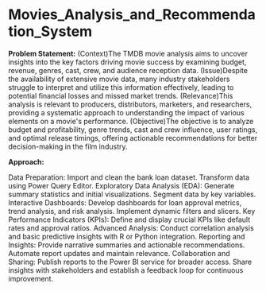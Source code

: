 # Movies_Analysis_and_Recommendation_System
**Problem Statement:**
(Context)The TMDB movie analysis aims to uncover insights into the key factors driving movie success by examining budget, revenue, genres, cast, crew, and audience reception data. (Issue)Despite the availability of extensive movie data, many industry stakeholders struggle to interpret and utilize this information effectively, leading to potential financial losses and missed market trends. (Relevance)This analysis is relevant to producers, distributors, marketers, and researchers, providing a systematic approach to understanding the impact of various elements on a movie's performance. (Objective)The objective is to analyze budget and profitability, genre trends, cast and crew influence, user ratings, and optimal release timings, offering actionable recommendations for better decision-making in the film industry.

**Approach:**

Data Preparation:
Import and clean the bank loan dataset.
Transform data using Power Query Editor.
Exploratory Data Analysis (EDA):
Generate summary statistics and initial visualizations.
Segment data by key variables.
Interactive Dashboards:
Develop dashboards for loan approval metrics, trend analysis, and risk analysis.
Implement dynamic filters and slicers.
Key Performance Indicators (KPIs):
Define and display crucial KPIs like default rates and approval ratios.
Advanced Analysis:
Conduct correlation analysis and basic predictive insights with R or Python integration.
Reporting and Insights:
Provide narrative summaries and actionable recommendations.
Automate report updates and maintain relevance.
Collaboration and Sharing:
Publish reports to the Power BI service for broader access.
Share insights with stakeholders and establish a feedback loop for continuous improvement.

